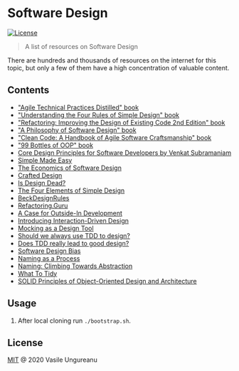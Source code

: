 # Software Design

<a href="https://github.com/VasileUngureanu/repository-template/blob/master/LICENSE"><img src="https://img.shields.io/badge/license-MIT-green.svg" alt="License"></a>

> A list of resources on Software Design

There are hundreds and thousands of resources on the internet for this topic, but only a few of them have a high concentration of valuable content.

## Contents

* ["Agile Technical Practices Distilled" book](https://www.goodreads.com/book/show/41758433-agile-technical-practices-distilled)
* ["Understanding the Four Rules of Simple Design" book](https://www.goodreads.com/book/show/21841698-understanding-the-four-rules-of-simple-design)
* ["Refactoring: Improving the Design of Existing Code 2nd Edition" book](https://www.goodreads.com/book/show/44719608-refactoring)
* ["A Philosophy of Software Design" book](https://www.goodreads.com/book/show/39996759-a-philosophy-of-software-design)
* ["Clean Code: A Handbook of Agile Software Craftsmanship" book](https://www.goodreads.com/book/show/3735293-clean-code)
* ["99 Bottles of OOP" book](https://www.goodreads.com/book/show/31183020-99-bottles-of-oop)
* [Core Design Principles for Software Developers by Venkat Subramaniam](https://www.youtube.com/watch?v=llGgO74uXMI)
* [Simple Made Easy](https://www.infoq.com/presentations/Simple-Made-Easy/)
* [The Economics of Software Design](https://www.youtube.com/watch?v=TQ9rng6YFeY)
* [Crafted Design](https://www.youtube.com/watch?v=dYvSaajboEs)
* [Is Design Dead?](https://martinfowler.com/articles/designDead.html)
* [The Four Elements of Simple Design](https://blog.jbrains.ca/permalink/the-four-elements-of-simple-design)
* [BeckDesignRules](https://martinfowler.com/bliki/BeckDesignRules.html)
* [Refactoring.Guru](https://refactoring.guru/)
* [A Case for Outside-In Development](https://codurance.com/2017/10/23/outside-in-design/)
* [Introducing Interaction-Driven Design](https://codurance.com/2017/12/08/introducing-idd/)
* [Mocking as a Design Tool](https://codurance.com/2018/10/18/mocking-as-a-design-tool/)
* [Should we always use TDD to design?](https://codurance.com/2018/05/26/should-we-always-use-tdd-to-design/)
* [Does TDD really lead to good design?](https://codurance.com/2015/05/12/does-tdd-lead-to-good-design/)
* [Software Design Bias](https://codurance.com/2017/11/17/design-bias/)
* [Naming as a Process](https://www.digdeeproots.com/articles/naming-as-a-process/)
* [Naming: Climbing Towards Abstraction](https://codedevotional.com/blog/naming-climbing-towards-abstraction)
* [What To Tidy](https://medium.com/@kentbeck_7670/what-to-tidy-28cb46e55009)
* [SOLID Principles of Object-Oriented Design and Architecture](https://www.udemy.com/course/solid-principles-object-oriented-design-architecture/)

## Usage

1. After local cloning run `./bootstrap.sh`.

License
-------

[MIT](LICENSE) @ 2020 Vasile Ungureanu
